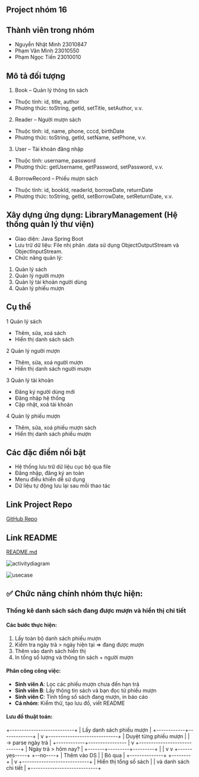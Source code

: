 ## Project nhóm 16

## Thành viên trong  nhóm
- Nguyễn Nhật Minh 23010847 
- Phạm Văn Minh 23010550 
- Phạm Ngọc Tiến 23010010

## Mô tả đối tượng
1. Book – Quản lý thông tin sách
- Thuộc tính: id, title, author
- Phương thức: toString, getId, setTitle, setAuthor, v.v.
2. Reader – Người mượn sách
- Thuộc tính: id, name, phone, cccd, birthDate
- Phương thức: toString, getId, setName, setPhone, v.v.
3. User – Tài khoản đăng nhập
- Thuộc tính: username, password
- Phương thức: getUsername, getPassword, setPassword, v.v.
4. BorrowRecord – Phiếu mượn sách
- Thuộc tính: id, bookId, readerId, borrowDate, returnDate
- Phương thức: toString, getId, setBorrowDate, setReturnDate, v.v.

## Xây dựng ứng dụng: LibraryManagement (Hệ thống quản lý thư viện)

- Giao diện: Java Spring Boot
- Lưu trữ dữ liệu: File nhị phân .data sử dụng ObjectOutputStream và ObjectInputStream.
- Chức năng quản lý:
1. Quản lý sách
2. Quản lý người mượn
3. Quản lý tài khoản người dùng
4. Quản lý phiếu mượn
## Cụ thể
1 Quản lý sách
+ Thêm, sửa, xoá sách
+ Hiển thị danh sách sách
  
2 Quản lý người mượn
+ Thêm, sửa, xoá người mượn
+ Hiển thị danh sách người mượn
  
3 Quản lý tài khoản
+ Đăng ký người dùng mới
+ Đăng nhập hệ thống
+ Cập nhật, xoá tài khoản
  
4 Quản lý phiếu mượn
+ Thêm, sửa, xoá phiếu mượn sách
+ Hiển thị danh sách phiếu mượn

## Các đặc điểm nổi bật
- Hệ thống lưu trữ dữ liệu cục bộ qua file
- Đăng nhập, đăng ký an toàn
- Menu điều khiển dễ sử dụng
- Dữ liệu tự động lưu lại sau mỗi thao tác

## Link Project Repo
[GitHub Repo](https://github.com/nguxnnminh/OOP_N01_Term3_2025_K17_Group16)

## Link README
[README.md](https://github.com/nguxnnminh/OOP_N01_Term3_2025_K17_Group16/edit/main/README.md)

![activitydiagram](https://github.com/user-attachments/assets/4a5eb344-b6cc-4f95-98fd-dfa8e37559dc)

![usecase](https://github.com/user-attachments/assets/fb57b19f-a93e-438b-a3d9-6b95259525ea)

## ✅ Chức năng chính nhóm thực hiện:

### Thống kê danh sách sách đang được mượn và hiển thị chi tiết

#### Các bước thực hiện:

1. Lấy toàn bộ danh sách phiếu mượn
2. Kiểm tra ngày trả > ngày hiện tại => đang được mượn
3. Thêm vào danh sách hiển thị
4. In tổng số lượng và thông tin sách + người mượn

#### Phân công công việc:

- **Sinh viên A**: Lọc các phiếu mượn chưa đến hạn trả
- **Sinh viên B**: Lấy thông tin sách và bạn đọc từ phiếu mượn
- **Sinh viên C**: Tính tổng số sách đang mượn, in báo cáo
- **Cả nhóm**: Kiểm thử, tạo lưu đồ, viết README

#### Lưu đồ thuật toán:
+---------------------------+
| Lấy danh sách phiếu mượn |
+------------+-------------+
             |
             v
+-----------------------------+
| Duyệt từng phiếu mượn       |
| -> parse ngày trả           |
+------------+----------------
             |
             v
+----------------------------+
| Ngày trả > hôm nay?       |
+-------+---------+---------+
        |         |
        v         v
+------yes-----+  +--no----+
| Thêm vào DS  |  | Bỏ qua |
+--------------+  +--------+
        |
        v
+----------------------------+
| Hiển thị tổng số sách      |
| và danh sách chi tiết      |
+----------------------------+

